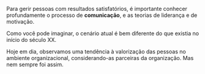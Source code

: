 Para gerir pessoas com resultados satisfatórios, é importante conhecer profundamente o processo de **comunicação**, e as teorias de liderança e de motivação.

Como você pode imaginar, o cenário atual é bem diferente do que existia no início do século XX.

Hoje em dia, observamos uma tendência à valorização das pessoas no ambiente organizacional, considerando-as parceiras da organização. Mas nem sempre foi assim.